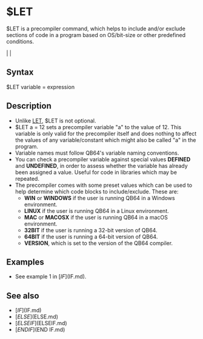 # $LET

$LET is a precompiler command, which helps to include and/or exclude sections of code in a program based on OS/bit-size or other predefined conditions.

  

|  |

## Syntax

$LET variable = expression
  

## Description

* Unlike [LET](LET.md), $LET is not optional.
* $LET a = 12 sets a precompiler variable "a" to the value of 12. This variable is only valid for the precompiler itself and does nothing to affect the values of any variable/constant which might also be called "a" in the program.
* Variable names must follow QB64's variable naming conventions.
* You can check a precompiler variable against special values **DEFINED** and **UNDEFINED**, in order to assess whether the variable has already been assigned a value. Useful for code in libraries which may be repeated.
* The precompiler comes with some preset values which can be used to help determine which code blocks to include/exclude. These are:
	+ **WIN** or **WINDOWS** if the user is running QB64 in a Windows environment.
	+ **LINUX** if the user is running QB64 in a Linux environment.
	+ **MAC** or **MACOSX** if the user is running QB64 in a macOS environment.
	+ **32BIT** if the user is running a 32-bit version of QB64.
	+ **64BIT** if the user is running a 64-bit version of QB64.
	+ **VERSION**, which is set to the version of the QB64 compiler.

  

## Examples

* See example 1 in [$IF]($IF.md).

  

## See also

* [$IF]($IF.md)
* [$ELSE]($ELSE.md)
* [$ELSEIF]($ELSEIF.md)
* [$END IF]($END IF.md)

  
